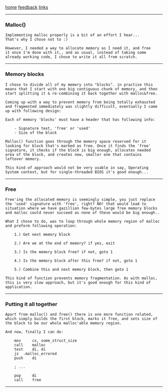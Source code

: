 [home](/) [feedback](/feedback) [links](/links)

-----------------------------------------------------------------------------

### Malloc()

	Implementing malloc properly is a bit of an effort I hear...
	That's why I chose not to :)

	However, I needed a way to allocate memory as I need it, and free
	it once I'm done with it,, and as usual, instead of taking some 
	already working code, I chose to write it all from scratch.

-----------------------------------------------------------------------------

### Memory blocks

	I chose to divide all of my memory into "blocks". in practise this
	means that I start with one big contiguous chunk of memory, and then
	start splitting it & re-combining it back together with malloc&free.

	Coming up with a way to prevent memory from being totally exhausted
	and fragmented immediately was slightly difficult, eventually I came
	up with following design:

	Each of memory 'blocks' must have a header that has following info:

		- Signature text, 'free' or 'used'
		- Size of the block
	
	Malloc() function goes through the memory space reserved for it 
	looking for block that's marked as free. Once it finds the 'free'
	signature, it checks if the block is big enough, allocates needed
	area of the block, and creates new, smaller one that contains 
	leftover memory.

	This kind of approach would not be very usable in say, Operating 
	System context, but for single-threaded BIOS it's good enough...

-----------------------------------------------------------------------------

### Free

	Free'ing the allocated memory is seemingly simple, you just replace
	the 'used' signature with 'free', right? NO! that would lead to
	situation where we have gazillion few-bytes large free memory blocks
	and malloc could never succeed as none of these would be big enough..

	What I chose to do, was to loop through whole memory region of malloc
	and preform following operation:

		1.) Get next memory block
	
		2.) Are we at the end of memory? if yes, exit

		3.) Is the memory block free? if not, goto 1

		4.) Is the memory block after this free? if not, goto 1

		5.) Combine this and next memory block, then goto 1

	This kind of function prevents memory fragmentation. As with malloc,
	this is very slow approach, but it's good enough for this kind of 
	application.

-----------------------------------------------------------------------------

### Putting it all together

	Apart from malloc() and free() there is one more function related,
	which simply builds the first block, marks it free, and sets size of
	the block to be our whole malloc'able memory region.

	And now, finally I can do:

		mov 	cx, some_struct_size
		call 	malloc
		test 	di, di
		jz 	.malloc_errored
		push 	di

		; ...

		pop 	di
		call 	free
	

-----------------------------------------------------------------------------
